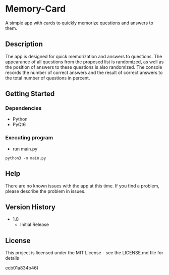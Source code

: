 # Memory-Card

A simple app with cards to quickly memorize questions and answers to them.

## Description

The app is designed for quick memorization and answers to questions. The appearance of all questions from the proposed list is randomized, as well as the position of answers to these questions is also randomized. The console records the number of correct answers and the result of correct answers to the total number of questions in percent.

## Getting Started

### Dependencies

* Python
* PyQt6

### Executing program

* run main.py
```
python3 -m main.py
```

## Help

There are no known issues with the app at this time. If you find a problem, please describe the problem in issues.


## Version History

* 1.0
    * Initial Release

## License

This project is licensed under the MIT License - see the LICENSE.md file for details

ecb01a834b46)